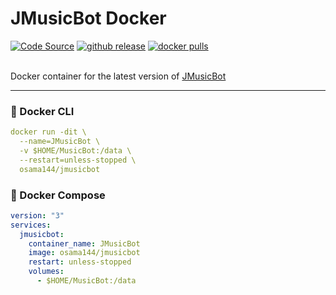 # JMusicBot Docker

<div align="left">
<a href="https://github.com/ousama-altamimi/Docker/pkgs/container/jmusicbot"><img alt="Code Source" title="Basic code" src="https://img.shields.io/badge/github-Packages-34567C?style=for-the-badge&logo=github&labelColor=2C4767"></a>
<a href="https://github.com/jagrosh/MusicBot/releases/latest"><img alt="github release" title="Basic code for JMusicBot" src="https://img.shields.io/github/v/release/jagrosh/MusicBot?style=for-the-badge&logo=github&logoColor=white&labelColor=2C4767&color=34567C"></a>
<a href="https://hub.docker.com/r/osama144/jmusicbot"><img alt="docker pulls" title="JMusicBot bot on Docker Hub" src="https://img.shields.io/docker/pulls/osama144/jmusicbot?style=for-the-badge&logo=docker&logoColor=white&labelColor=1155ba&color=236ad3"></a>
</div>
<br/>

Docker container for the latest version of [JMusicBot](https://github.com/jagrosh/MusicBot)

---

### 🐳 Docker CLI
```yaml
docker run -dit \  
  --name=JMusicBot \  
  -v $HOME/MusicBot:/data \
  --restart=unless-stopped \
  osama144/jmusicbot
```

### 🐳 Docker Compose

```yaml
version: "3"
services:
  jmusicbot:
    container_name: JMusicBot
    image: osama144/jmusicbot
    restart: unless-stopped
    volumes:
      - $HOME/MusicBot:/data
```
